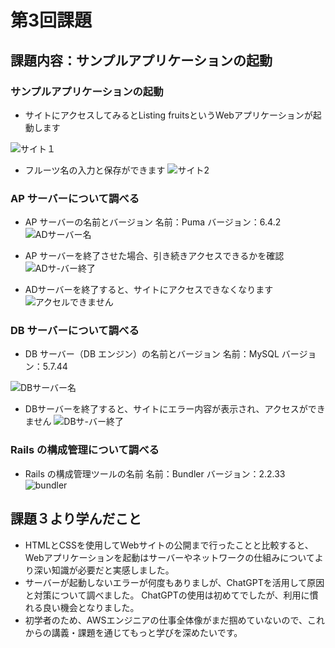 # 第3回課題

## 課題内容：サンプルアプリケーションの起動

### サンプルアプリケーションの起動
* サイトにアクセスしてみるとListing fruitsというWebアプリケーションが起動します

![サイト１](image/app1.png)

* フルーツ名の入力と保存ができます
 ![サイト2](image/app2.png) 

### AP サーバーについて調べる
* AP サーバーの名前とバージョン
名前：Puma バージョン：6.4.2　
![ADサーバー名](image/ad_server.png)

* AP サーバーを終了させた場合、引き続きアクセスできるかを確認
![ADサ-バー終了](image/ad_shutdown.png)

* ADサーバーを終了すると、サイトにアクセスできなくなります
![アクセルできません](image/no_acccess.png)

### DB サーバーについて調べる
*  DB サーバー（DB エンジン）の名前とバージョン
名前：MySQL バージョン：5.7.44

![DBサーバー名](image/db_server.png)


* DBサーバーを終了すると、サイトにエラー内容が表示され、アクセスができません
![DBサ-バー終了](image/db_shutdownpng.png)
　
### Rails の構成管理について調べる
* Rails の構成管理ツールの名前
名前：Bundler バージョン：2.2.33
![bundler](image/bundler.png)


## 課題３より学んだこと
* HTMLとCSSを使用してWebサイトの公開まで行ったことと比較すると、Webアプリケーションを起動はサーバーやネットワークの仕組みについてより深い知識が必要だと実感しました。
* サーバーが起動しないエラーが何度もありましが、ChatGPTを活用して原因と対策について調べました。
ChatGPTの使用は初めてでしたが、利用に慣れる良い機会となりました。
* 初学者のため、AWSエンジニアの仕事全体像がまだ掴めていないので、これからの講義・課題を通じてもっと学びを深めたいです。